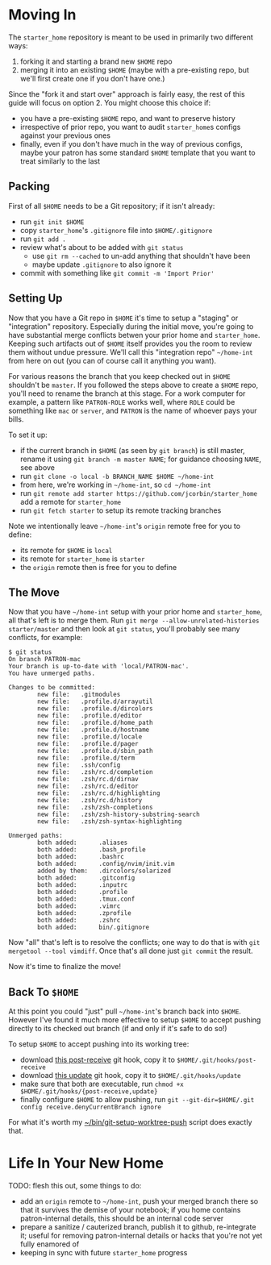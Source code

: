 # Moving In

The `starter_home` repository is meant to be used in primarily two different
ways:

1. forking it and starting a brand new `$HOME` repo
2. merging it into an existing `$HOME` (maybe with a pre-existing repo, but
   we'll first create one if you don't have one.)

Since the "fork it and start over" approach is fairly easy, the rest of this
guide will focus on option 2.  You might choose this choice if:

- you have a pre-existing `$HOME` repo, and want to preserve history
- irrespective of prior repo, you want to audit `starter_home`s configs against
  your previous ones
- finally, even if you don't have much in the way of previous configs, maybe
  your patron has some standard `$HOME` template that you want to treat
  similarly to the last

## Packing

First of all `$HOME` needs to be a Git repository; if it isn't already:

- run `git init $HOME`
- copy `starter_home`'s `.gitignore` file into `$HOME/.gitignore`
- run `git add .`
- review what's about to be added with `git status`
  - use `git rm --cached` to un-add anything that shouldn't have been
  - maybe update `.gitignore` to also ignore it
- commit with something like `git commit -m 'Import Prior'`

## Setting Up

Now that you have a Git repo in `$HOME` it's time to setup a "staging" or
"integration" repository.  Especially during the initial move, you're going to
have substantial merge conflicts betwen your prior home and `starter_home`.
Keeping such artifacts out of `$HOME` itself provides you the room to review
them without undue pressure.  We'll call this "integration repo" `~/home-int`
from here on out (you can of course call it anything you want).

For various reasons the branch that you keep checked out in `$HOME` shouldn't
be `master`.  If you followed the steps above to create a `$HOME` repo, you'll
need to rename the branch at this stage.  For a work computer for example, a
pattern like `PATRON-ROLE` works well, where `ROLE` could be something like
`mac` or `server`, and `PATRON` is the name of whoever pays your bills.

To set it up:

- if the current branch in `$HOME` (as seen by `git branch`) is still master,
  rename it using `git branch -m master NAME`; for guidance choosing `NAME`,
  see above
- run `git clone -o local -b BRANCH_NAME $HOME ~/home-int`
- from here, we're working in `~/home-int`, so `cd ~/home-int`
- run `git remote add starter https://github.com/jcorbin/starter_home` add a remote for `starter_home`
- run `git fetch starter` to setup its remote tracking branches

Note we intentionally leave `~/home-int`'s `origin` remote free for you to define:

- its remote for `$HOME` is `local`
- its remote for `starter_home` is `starter`
- the `origin` remote then is free for you to define

## The Move

Now that you have `~/home-int` setup with your prior home and `starter_home`,
all that's left is to merge them.  Run `git merge --allow-unrelated-histories
starter/master` and then look at `git status`, you'll probably see many
conflicts, for example:

```shell
$ git status
On branch PATRON-mac
Your branch is up-to-date with 'local/PATRON-mac'.
You have unmerged paths.

Changes to be committed:
        new file:   .gitmodules
        new file:   .profile.d/arrayutil
        new file:   .profile.d/dircolors
        new file:   .profile.d/editor
        new file:   .profile.d/home_path
        new file:   .profile.d/hostname
        new file:   .profile.d/locale
        new file:   .profile.d/pager
        new file:   .profile.d/sbin_path
        new file:   .profile.d/term
        new file:   .ssh/config
        new file:   .zsh/rc.d/completion
        new file:   .zsh/rc.d/dirnav
        new file:   .zsh/rc.d/editor
        new file:   .zsh/rc.d/highlighting
        new file:   .zsh/rc.d/history
        new file:   .zsh/zsh-completions
        new file:   .zsh/zsh-history-substring-search
        new file:   .zsh/zsh-syntax-highlighting

Unmerged paths:
        both added:      .aliases
        both added:      .bash_profile
        both added:      .bashrc
        both added:      .config/nvim/init.vim
        added by them:   .dircolors/solarized
        both added:      .gitconfig
        both added:      .inputrc
        both added:      .profile
        both added:      .tmux.conf
        both added:      .vimrc
        both added:      .zprofile
        both added:      .zshrc
        both added:      bin/.gitignore
```

Now "all" that's left is to resolve the conflicts; one way to do that is with
`git mergetool --tool vimdiff`.  Once that's all done just `git commit` the
result.

Now it's time to finalize the move!

## Back To `$HOME`

At this point you could "just" pull `~/home-int`'s branch back into `$HOME`.
However I've found it much more effective to setup `$HOME` to accept pushing
directly to its checked out branch (if and only if it's safe to do so!)

To setup `$HOME` to accept pushing into its working tree:
- download [this post-receive][wt_post_rec_hook] git hook, copy it to `$HOME/.git/hooks/post-receive`
- download [this update][wt_post_rec_hook] git hook, copy it to `$HOME/.git/hooks/update`
- make sure that both are executable, run `chmod +x $HOME/.git/hooks/{post-receive,update}`
- finally configure `$HOME` to allow pushing, run `git --git-dir=$HOME/.git config receive.denyCurrentBranch ignore`

For what it's worth my [~/bin/git-setup-worktree-push][git-setup-worktree-push]
script does exactly that.

# Life In Your New Home

TODO: flesh this out, some things to do:

- add an `origin` remote to `~/home-int`, push your merged branch there so that
  it survives the demise of your notebook; if you home contains patron-internal
  details, this should be an internal code server
- prepare a sanitize / cauterized branch, publish it to github, re-integrate
  it; useful for removing patron-internal details or hacks that you're not yet
  fully enamored of
- keeping in sync with future `starter_home` progress

[wt_post_rec_hook]: https://github.com/jcorbin/home/blob/master/bin/githook-update-worktree-post-receive
[wt_update_hook]: https://github.com/jcorbin/home/blob/master/bin/githook-update-worktree-update
[git-setup-worktree-push]: https://github.com/jcorbin/home/blob/master/bin/git-setup-worktree-push
